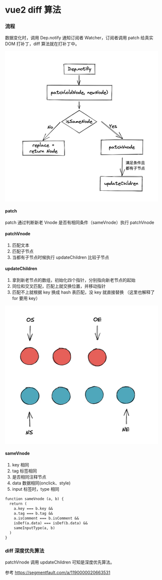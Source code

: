 # vue2 diff 算法

### 流程

数据变化时，调用 Dep.notify 通知订阅者 Watcher，订阅者调用 patch 给真实 DOM 打补丁，diff 算法就在打补丁中。

![1.png](./img/1.png)

#### patch

patch 通过判断新老 Vnode 是否有相同条件（sameVnode）执行 patchVnode

#### patchVnode

1. 匹配文本
2. 匹配子节点
3. 当都有子节点时候执行 updateChildren 比较子节点

#### updateChildren

1. 拿到新老节点的数组，初始化四个指针，分别指向新老节点的起始
2. 同位和交叉匹配，匹配上就交换位置，并移动指针
3. 匹配不上就根据 key 换成 hash 表匹配，没 key 就直接替换
   （这里也解释了 for 要用 key）

![2.png](./img/2.png)

#### sameVnode

1. key 相同
2. tag 标签相同
3. 是否相同注释节点
4. data 数据相同(onclick、style)
5. input 标签时，type 相同

```
function sameVnode (a, b) {
  return (
    a.key === b.key &&
    a.tag === b.tag &&
    a.isComment === b.isComment &&
    isDef(a.data) === isDef(b.data) &&
    sameInputType(a, b)
  )
}
```

### diff 深度优先算法

patchVnode 调用 updateChildren 可知是深度优先算法。

参考
https://segmentfault.com/a/1190000020663531
